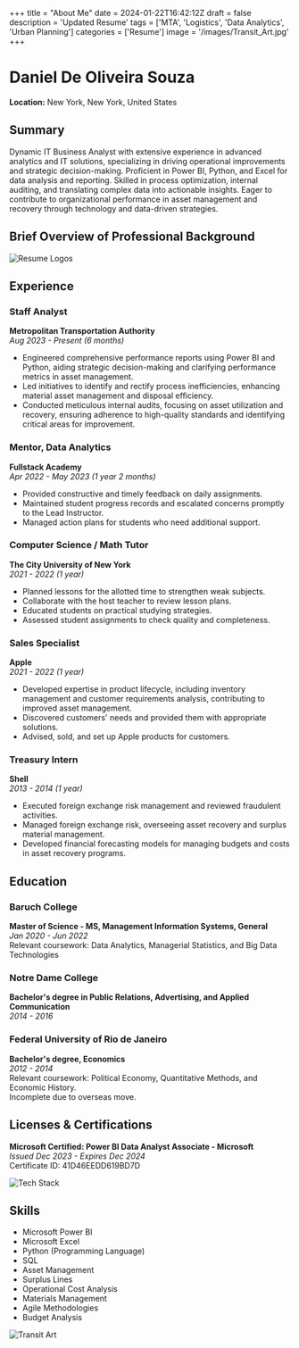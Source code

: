 +++
title = "About Me"
date = 2024-01-22T16:42:12Z
draft = false
description = 'Updated Resume'
tags = ['MTA', 'Logistics', 'Data Analytics', 'Urban Planning']
categories = ['Resume']
image = '/images/Transit_Art.jpg'
+++
# Daniel De Oliveira Souza
**Location:** New York, New York, United States

## Summary
Dynamic IT Business Analyst with extensive experience in advanced analytics and IT solutions, specializing in driving operational improvements and strategic decision-making. Proficient in Power BI, Python, and Excel for data analysis and reporting. Skilled in process optimization, internal auditing, and translating complex data into actionable insights. Eager to contribute to organizational performance in asset management and recovery through technology and data-driven strategies.

## Brief Overview of Professional Background
![Resume Logos](/transitanalytics/images/Resume_Logos.jpg)

## Experience

### Staff Analyst
**Metropolitan Transportation Authority**  
*Aug 2023 - Present (6 months)*  
- Engineered comprehensive performance reports using Power BI and Python, aiding strategic decision-making and clarifying performance metrics in asset management.
- Led initiatives to identify and rectify process inefficiencies, enhancing material asset management and disposal efficiency.
- Conducted meticulous internal audits, focusing on asset utilization and recovery, ensuring adherence to high-quality standards and identifying critical areas for improvement.

### Mentor, Data Analytics
**Fullstack Academy**  
*Apr 2022 - May 2023 (1 year 2 months)*  
- Provided constructive and timely feedback on daily assignments.
- Maintained student progress records and escalated concerns promptly to the Lead Instructor.
- Managed action plans for students who need additional support.

### Computer Science / Math Tutor
**The City University of New York**  
*2021 - 2022 (1 year)*  
- Planned lessons for the allotted time to strengthen weak subjects.
- Collaborate with the host teacher to review lesson plans.
- Educated students on practical studying strategies.
- Assessed student assignments to check quality and completeness.

### Sales Specialist
**Apple**  
*2021 - 2022 (1 year)*  
- Developed expertise in product lifecycle, including inventory management and customer requirements analysis, contributing to improved asset management.
- Discovered customers' needs and provided them with appropriate solutions.
- Advised, sold, and set up Apple products for customers.

### Treasury Intern
**Shell**  
*2013 - 2014 (1 year)*  
- Executed foreign exchange risk management and reviewed fraudulent activities.
- Managed foreign exchange risk, overseeing asset recovery and surplus material management.
- Developed financial forecasting models for managing budgets and costs in asset recovery programs.

## Education

### Baruch College
**Master of Science - MS, Management Information Systems, General**  
*Jan 2020 - Jun 2022*  
Relevant coursework: Data Analytics, Managerial Statistics, and Big Data Technologies

### Notre Dame College
**Bachelor's degree in Public Relations, Advertising, and Applied Communication**  
*2014 - 2016*

### Federal University of Rio de Janeiro
**Bachelor's degree, Economics**  
*2012 - 2014*  
Relevant coursework: Political Economy, Quantitative Methods, and Economic History.  
Incomplete due to overseas move.

## Licenses & Certifications
**Microsoft Certified: Power BI Data Analyst Associate - Microsoft**  
*Issued Dec 2023 - Expires Dec 2024*  
Certificate ID: 41D46EEDD619BD7D

![Tech Stack](/transitanalytics/images/Tech_Stack.jpg)

## Skills
- Microsoft Power BI
- Microsoft Excel
- Python (Programming Language)
- SQL
- Asset Management
- Surplus Lines
- Operational Cost Analysis
- Materials Management
- Agile Methodologies
- Budget Analysis

![Transit Art](/transitanalytics/images/Transit_Art.jpg)